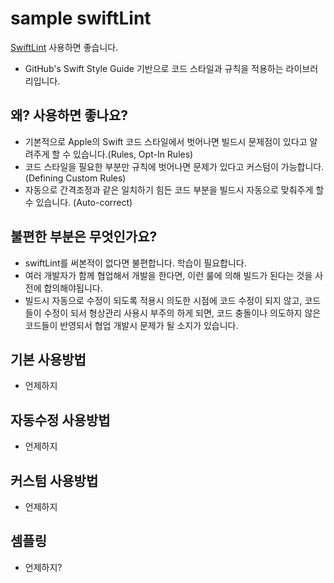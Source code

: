 # sample swiftLint
[SwiftLint](https://github.com/realm/SwiftLint) 사용하면 좋습니다. 
- GitHub's Swift Style Guide 기반으로 코드 스타일과 규칙을 적용하는 라이브러리입니다. 

## 왜? 사용하면 좋나요?
- 기본적으로 Apple의 Swift 코드 스타일에서 벗어나면 빌드시 문제점이 있다고 알려주게 할 수 있습니다.(Rules, Opt-In Rules)
- 코드 스타일을 필요한 부분만 규칙에 벗어나면 문제가 있다고 커스텀이 가능합니다.(Defining Custom Rules)
- 자동으로 간격조정과 같은 일치하기 힘든 코드 부분을 빌드시 자동으로 맞춰주게 할 수 있습니다. (Auto-correct)

## 불편한 부분은 무엇인가요?
- swiftLint를 써본적이 없다면 불편합니다. 학습이 필요합니다. 
- 여러 개발자가 함께 협업해서 개발을 한다면, 이런 룰에 의해 빌드가 된다는 것을 사전에 합의해야됩니다.
- 빌드시 자동으로 수정이 되도록 적용시 의도한 시점에 코드 수정이 되지 않고, 코드들이 수정이 되서 형상관리 사용시 부주의 하게 되면, 코드 충돌이나 의도하지 않은 코드들이 반영되서 협업 개발시 문제가 될 소지가 있습니다. 


## 기본 사용방법
- 언제하지

## 자동수정 사용방법
- 언제하지

## 커스텀 사용방법
- 언제하지

## 셈플링
- 언제하지? 

